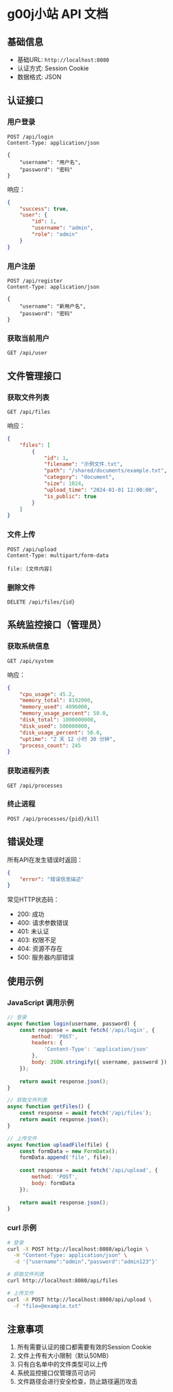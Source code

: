 # g00j小站 API 文档

## 基础信息

- 基础URL: `http://localhost:8080`
- 认证方式: Session Cookie
- 数据格式: JSON

## 认证接口

### 用户登录
```
POST /api/login
Content-Type: application/json

{
    "username": "用户名",
    "password": "密码"
}
```

响应：
```json
{
    "success": true,
    "user": {
        "id": 1,
        "username": "admin",
        "role": "admin"
    }
}
```

### 用户注册
```
POST /api/register
Content-Type: application/json

{
    "username": "新用户名",
    "password": "密码"
}
```

### 获取当前用户
```
GET /api/user
```

## 文件管理接口

### 获取文件列表
```
GET /api/files
```

响应：
```json
{
    "files": [
        {
            "id": 1,
            "filename": "示例文件.txt",
            "path": "/shared/documents/example.txt",
            "category": "document",
            "size": 1024,
            "upload_time": "2024-01-01 12:00:00",
            "is_public": true
        }
    ]
}
```

### 文件上传
```
POST /api/upload
Content-Type: multipart/form-data

file: [文件内容]
```

### 删除文件
```
DELETE /api/files/{id}
```

## 系统监控接口（管理员）

### 获取系统信息
```
GET /api/system
```

响应：
```json
{
    "cpu_usage": 45.2,
    "memory_total": 8192000,
    "memory_used": 4096000,
    "memory_usage_percent": 50.0,
    "disk_total": 1000000000,
    "disk_used": 500000000,
    "disk_usage_percent": 50.0,
    "uptime": "2 天 12 小时 30 分钟",
    "process_count": 245
}
```

### 获取进程列表
```
GET /api/processes
```

### 终止进程
```
POST /api/processes/{pid}/kill
```

## 错误处理

所有API在发生错误时返回：
```json
{
    "error": "错误信息描述"
}
```

常见HTTP状态码：
- 200: 成功
- 400: 请求参数错误
- 401: 未认证
- 403: 权限不足
- 404: 资源不存在
- 500: 服务器内部错误

## 使用示例

### JavaScript 调用示例

```javascript
// 登录
async function login(username, password) {
    const response = await fetch('/api/login', {
        method: 'POST',
        headers: {
            'Content-Type': 'application/json'
        },
        body: JSON.stringify({ username, password })
    });
    
    return await response.json();
}

// 获取文件列表
async function getFiles() {
    const response = await fetch('/api/files');
    return await response.json();
}

// 上传文件
async function uploadFile(file) {
    const formData = new FormData();
    formData.append('file', file);
    
    const response = await fetch('/api/upload', {
        method: 'POST',
        body: formData
    });
    
    return await response.json();
}
```

### curl 示例

```bash
# 登录
curl -X POST http://localhost:8080/api/login \
  -H "Content-Type: application/json" \
  -d '{"username":"admin","password":"admin123"}'

# 获取文件列表
curl http://localhost:8080/api/files

# 上传文件
curl -X POST http://localhost:8080/api/upload \
  -F "file=@example.txt"
```

## 注意事项

1. 所有需要认证的接口都需要有效的Session Cookie
2. 文件上传有大小限制（默认50MB）
3. 只有白名单中的文件类型可以上传
4. 系统监控接口仅管理员可访问
5. 文件路径会进行安全检查，防止路径遍历攻击 